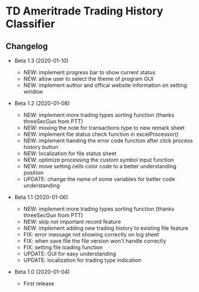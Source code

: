 # TD Ameritrade Trading History Classifier

## Changelog

* Beta 1.3 (2020-01-10)
    * NEW: implement progress bar to show current status
    * NEW: allow user to select the theme of program GUI
    * NEW: implement author and offical website information on setting window

* Beta 1.2 (2020-01-08)
    * NEW: implement more trading types sorting function (thanks threeSecGun from PTT)
    * NEW: moving the note for transactions type to new remark sheet
    * NEW: implement file status check function in excelProcessor()
    * NEW: implement handing the error code function after click process history button
    * NEW: localization for file status sheet
    * NEW: optimize processing the custom symbol input function
    * NEW: move setting cells color code to a better understanding position
    * UPDATE: change the name of some variables for better code understanding

* Beta 1.1 (2020-01-06)
    * NEW: implement more trading types sorting function (thanks threeSecGun from PTT)
    * NEW: skip not important record feature
    * NEW: implement adding new trading history to existing file feature
    * FIX: error message not showing correctly on log sheet
    * FIX: when save file the file version won't handle correctly
    * FIX: setting file loading function
    * UPDATE: GUI for easy understanding
    * UPDATE: localization for trading type indication

* Beta 1.0 (2020-01-04)
    * First release